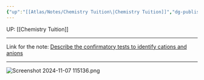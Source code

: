 ```yaml
---
{"up":"[[Atlas/Notes/Chemistry Tuition\|Chemistry Tuition]]","dg-publish":true,"permalink":"/atlas/notes/form-4-chemistry-chapter-6-qualitative-analysis-note/","dgPassFrontmatter":true}
---
```


UP: [[Chemistry Tuition]]

---
Link for the note: [Describe the confirmatory tests to identify cations and anions](https://app.pandai.org/note/read/kssm-ch-10-06-11/kssm-f4-ch-06-11-02/analisis-kualitatif)

---

![Screenshot 2024-11-07 115136.png](/img/user/Atlas/Utilities/Images/Screenshot%202024-11-07%20115136.png)